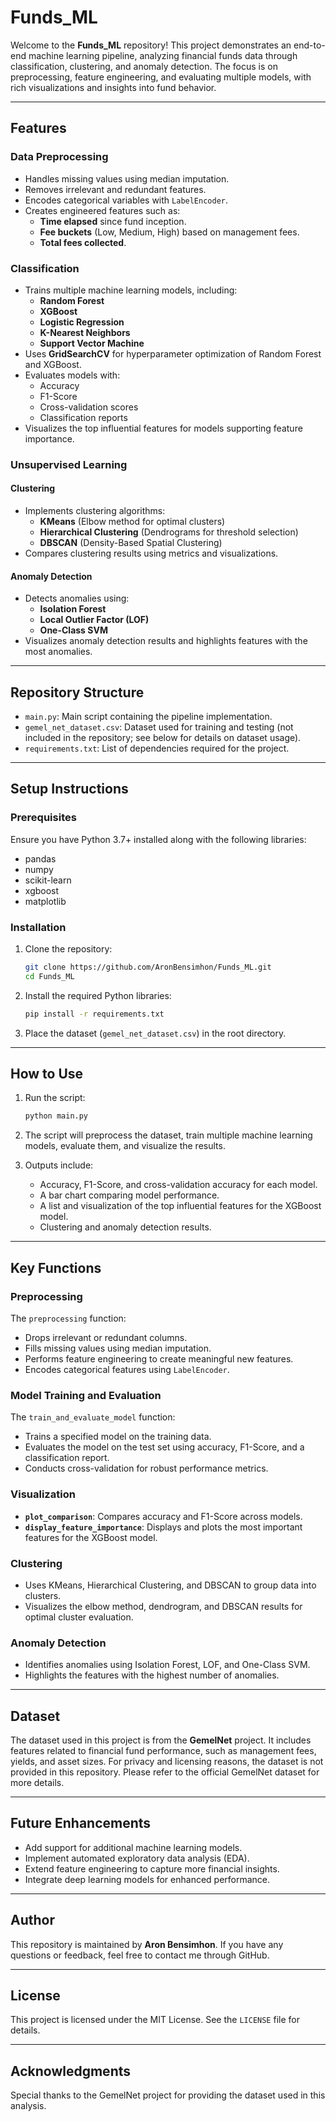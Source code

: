 # Funds_ML

Welcome to the **Funds_ML** repository! This project demonstrates an end-to-end machine learning pipeline, analyzing financial funds data through classification, clustering, and anomaly detection. The focus is on preprocessing, feature engineering, and evaluating multiple models, with rich visualizations and insights into fund behavior.

---

## Features

### **Data Preprocessing**
- Handles missing values using median imputation.
- Removes irrelevant and redundant features.
- Encodes categorical variables with `LabelEncoder`.
- Creates engineered features such as:
  - **Time elapsed** since fund inception.
  - **Fee buckets** (Low, Medium, High) based on management fees.
  - **Total fees collected**.

### **Classification**
- Trains multiple machine learning models, including:
  - **Random Forest**
  - **XGBoost**
  - **Logistic Regression**
  - **K-Nearest Neighbors**
  - **Support Vector Machine**
- Uses **GridSearchCV** for hyperparameter optimization of Random Forest and XGBoost.
- Evaluates models with:
  - Accuracy
  - F1-Score
  - Cross-validation scores
  - Classification reports
- Visualizes the top influential features for models supporting feature importance.

### **Unsupervised Learning**
#### **Clustering**
- Implements clustering algorithms:
  - **KMeans** (Elbow method for optimal clusters)
  - **Hierarchical Clustering** (Dendrograms for threshold selection)
  - **DBSCAN** (Density-Based Spatial Clustering)
- Compares clustering results using metrics and visualizations.

#### **Anomaly Detection**
- Detects anomalies using:
  - **Isolation Forest**
  - **Local Outlier Factor (LOF)**
  - **One-Class SVM**
- Visualizes anomaly detection results and highlights features with the most anomalies.

---

## Repository Structure

- `main.py`: Main script containing the pipeline implementation.
- `gemel_net_dataset.csv`: Dataset used for training and testing (not included in the repository; see below for details on dataset usage).
- `requirements.txt`: List of dependencies required for the project.

---

## Setup Instructions

### Prerequisites

Ensure you have Python 3.7+ installed along with the following libraries:

- pandas
- numpy
- scikit-learn
- xgboost
- matplotlib

### Installation

1. Clone the repository:

   ```bash
   git clone https://github.com/AronBensimhon/Funds_ML.git
   cd Funds_ML
   ```

2. Install the required Python libraries:

   ```bash
   pip install -r requirements.txt
   ```

3. Place the dataset (`gemel_net_dataset.csv`) in the root directory.

---

## How to Use

1. Run the script:

   ```bash
   python main.py
   ```

2. The script will preprocess the dataset, train multiple machine learning models, evaluate them, and visualize the results.

3. Outputs include:
   - Accuracy, F1-Score, and cross-validation accuracy for each model.
   - A bar chart comparing model performance.
   - A list and visualization of the top influential features for the XGBoost model.
   - Clustering and anomaly detection results.

---

## Key Functions

### Preprocessing

The `preprocessing` function:
- Drops irrelevant or redundant columns.
- Fills missing values using median imputation.
- Performs feature engineering to create meaningful new features.
- Encodes categorical features using `LabelEncoder`.

### Model Training and Evaluation

The `train_and_evaluate_model` function:
- Trains a specified model on the training data.
- Evaluates the model on the test set using accuracy, F1-Score, and a classification report.
- Conducts cross-validation for robust performance metrics.

### Visualization

- **`plot_comparison`**: Compares accuracy and F1-Score across models.
- **`display_feature_importance`**: Displays and plots the most important features for the XGBoost model.

### Clustering

- Uses KMeans, Hierarchical Clustering, and DBSCAN to group data into clusters.
- Visualizes the elbow method, dendrogram, and DBSCAN results for optimal cluster evaluation.

### Anomaly Detection

- Identifies anomalies using Isolation Forest, LOF, and One-Class SVM.
- Highlights the features with the highest number of anomalies.

---

## Dataset

The dataset used in this project is from the **GemelNet** project. It includes features related to financial fund performance, such as management fees, yields, and asset sizes. For privacy and licensing reasons, the dataset is not provided in this repository. Please refer to the official GemelNet dataset for more details.

---

## Future Enhancements

- Add support for additional machine learning models.
- Implement automated exploratory data analysis (EDA).
- Extend feature engineering to capture more financial insights.
- Integrate deep learning models for enhanced performance.

---

## Author

This repository is maintained by **Aron Bensimhon**. If you have any questions or feedback, feel free to contact me through GitHub.

---

## License

This project is licensed under the MIT License. See the `LICENSE` file for details.

---

## Acknowledgments

Special thanks to the GemelNet project for providing the dataset used in this analysis.

